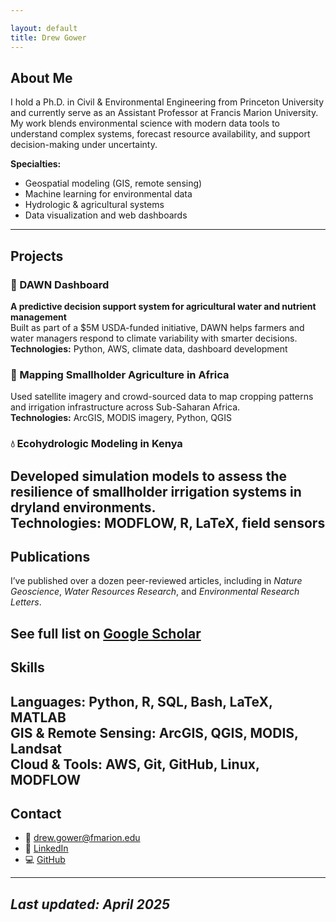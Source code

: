 ```yaml
---

layout: default
title: Drew Gower
---
```


## About Me
I hold a Ph.D. in Civil & Environmental Engineering from Princeton University and currently serve as an Assistant Professor at Francis Marion University. My work blends environmental science with modern data tools to understand complex systems, forecast resource availability, and support decision-making under uncertainty.

**Specialties:**
- Geospatial modeling (GIS, remote sensing)
- Machine learning for environmental data
- Hydrologic & agricultural systems
- Data visualization and web dashboards
---

## Projects
### 🌾 DAWN Dashboard
**A predictive decision support system for agricultural water and nutrient management**  
Built as part of a $5M USDA-funded initiative, DAWN helps farmers and water managers respond to climate variability with smarter decisions.  
**Technologies:** Python, AWS, climate data, dashboard development

### 📍 Mapping Smallholder Agriculture in Africa
Used satellite imagery and crowd-sourced data to map cropping patterns and irrigation infrastructure across Sub-Saharan Africa.  
**Technologies:** ArcGIS, MODIS imagery, Python, QGIS

### 💧 Ecohydrologic Modeling in Kenya
Developed simulation models to assess the resilience of smallholder irrigation systems in dryland environments.  
**Technologies:** MODFLOW, R, LaTeX, field sensors
---

## Publications
I’ve published over a dozen peer-reviewed articles, including in *Nature Geoscience*, *Water Resources Research*, and *Environmental Research Letters*.

See full list on [Google Scholar](https://scholar.google.com/citations?user=aOyPejkAAAAJ&hl=en)
---

## Skills
**Languages:** Python, R, SQL, Bash, LaTeX, MATLAB  
**GIS & Remote Sensing:** ArcGIS, QGIS, MODIS, Landsat  
**Cloud & Tools:** AWS, Git, GitHub, Linux, MODFLOW
---

## Contact
- 📧 [drew.gower@fmarion.edu](mailto:drew.gower@fmarion.edu)  
- 🔗 [LinkedIn](https://www.linkedin.com/in/drew-gower-5b8237a9) 
- 💻 [GitHub](https://github.com/dbg6y) 
---

_Last updated: April 2025_
---

